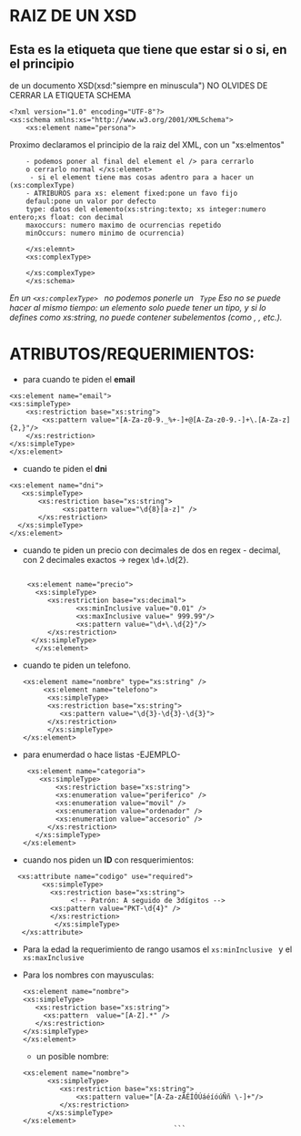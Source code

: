 # RAIZ DE UN XSD


## Esta es la etiqueta que tiene que estar si o si, en el principio
 de un documento XSD(xsd:"siempre en minuscula") NO OLVIDES DE CERRAR 
 LA ETIQUETA SCHEMA 






```
<?xml version="1.0" encoding="UTF-8"?>
<xs:schema xmlns:xs="http://www.w3.org/2001/XMLSchema">
    <xs:element name="persona">
```


 Proximo declaramos el principio de la raiz del XML, con un "xs:elmentos"
    
        - podemos poner al final del element el /> para cerrarlo
        o cerrarlo normal </xs:element> 
         - si el element tiene mas cosas adentro para a hacer un (xs:complexType)
        - ATRIBUROS para xs: element fixed:pone un favo fijo
        defaul:pone un valor por defecto
        type: datos del elemento(xs:string:texto; xs integer:numero entero;xs float: con decimal
        maxoccurs: numero maximo de ocurrencias repetido
        minOccurs: numero minimo de ocurrencia)


```
    </xs:elemnt>
    <xs:complexType>

    </xs:complexType>
    </xs:schema>
```


*En un ``<xs:complexType> `` no podemos ponerle un `` Type``
Eso no se puede hacer al mismo tiempo: un elemento solo puede tener un tipo, y si lo defines como xs:string, no puede contener subelementos (como <cliente>, <habitacion>, etc.).*

# ATRIBUTOS/REQUERIMIENTOS: 

   + para cuando te piden el **email**

 ```  
 <xs:element name="email">
<xs:simpleType>
     <xs:restriction base="xs:string">
         <xs:pattern value="[A-Za-z0-9._%+-]+@[A-Za-z0-9.-]+\.[A-Za-z]{2,}"/>
     </xs:restriction>
 </xs:simpleType>
 </xs:element> 
 ``` 

 * cuando te piden el **dni**
```
<xs:element name="dni">
   <xs:simpleType>
       <xs:restriction base="xs:string">
             <xs:pattern value="\d{8}[a-z]" />
       </xs:restriction>
  </xs:simpleType>
</xs:element>
```


* cuando te piden un precio con decimales de dos en regex - decimal, con 2 decimales exactos → regex \d+\.\d{2}.
  
  ```

   <xs:element name="precio">
     <xs:simpleType>
        <xs:restriction base="xs:decimal">
               <xs:minInclusive value="0.01" />
               <xs:maxInclusive value=" 999.99"/>
               <xs:pattern value="\d+\.\d{2}"/>
        </xs:restriction>
    </xs:simpleType>
     </xs:element>  
  ```

* cuando te piden un telefono.
   
   ```
   <xs:element name="nombre" type="xs:string" />
        <xs:element name="telefono">
         <xs:simpleType>
         <xs:restriction base="xs:string">
            <xs:pattern value="\d{3}-\d{3}-\d{3}">
         </xs:restriction>
         </xs:simpleType>             
  </xs:element>
  ```

* para enumerdad o hace listas -EJEMPLO-


  ```
   <xs:element name="categoria">
      <xs:simpleType>
          <xs:restriction base="xs:string">
          <xs:enumeration value="periferico" />
          <xs:enumeration value="movil" />
          <xs:enumeration value="ordenador" />
          <xs:enumeration value="accesorio" />
        </xs:restriction>
     </xs:simpleType>
  </xs:element>
  ```


 * cuando nos piden un **ID** con resquerimientos:

```
  <xs:attribute name="codigo" use="required">
        <xs:simpleType>
          <xs:restriction base="xs:string">
               <!-- Patrón: A seguido de 3dígitos -->
          <xs:pattern value="PKT-\d{4}" />
          </xs:restriction>
           </xs:simpleType>
   </xs:attribute>
   ``` 

* Para la edad la requerimiento de rango usamos el  ``xs:minInclusive `` y el `` xs:maxInclusive``
  

* Para los nombres con mayusculas:
   ```
  <xs:element name="nombre">                                        <xs:simpleType>
      <xs:restriction base="xs:string">
        <xs:pattern  value="[A-Z].*" />
      </xs:restriction>
  </xs:simpleType>
  </xs:element>
  
  ```

  * un posible nombre:
   
   ```
   <xs:element name="nombre">
         <xs:simpleType>
            <xs:restriction base="xs:string">
                <xs:pattern value="[A-Za-zÁÉÍÓÚáéíóúÑñ \-]+"/>
            </xs:restriction>
         </xs:simpleType>
   </xs:element>
                                        ```